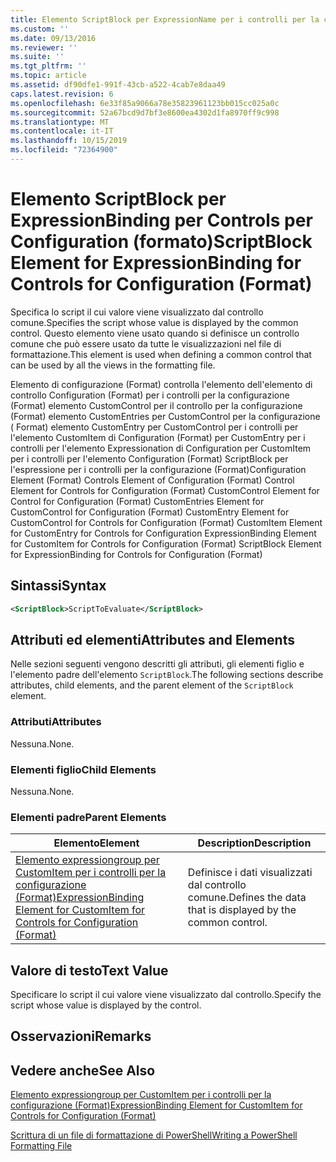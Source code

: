 ```yaml
---
title: Elemento ScriptBlock per ExpressionName per i controlli per la configurazione (Format) | Microsoft Docs
ms.custom: ''
ms.date: 09/13/2016
ms.reviewer: ''
ms.suite: ''
ms.tgt_pltfrm: ''
ms.topic: article
ms.assetid: df90dfe1-991f-43cb-a522-4cab7e8daa49
caps.latest.revision: 6
ms.openlocfilehash: 6e33f85a9066a78e35823961123bb015cc025a0c
ms.sourcegitcommit: 52a67bcd9d7bf3e8600ea4302d1fa8970ff9c998
ms.translationtype: MT
ms.contentlocale: it-IT
ms.lasthandoff: 10/15/2019
ms.locfileid: "72364900"
---
```

# <a name="scriptblock-element-for-expressionbinding-for-controls-for-configuration-format"></a><span data-ttu-id="33d9b-102">Elemento ScriptBlock per ExpressionBinding per Controls per Configuration (formato)</span><span class="sxs-lookup"><span data-stu-id="33d9b-102">ScriptBlock Element for ExpressionBinding for Controls for Configuration (Format)</span></span>

<span data-ttu-id="33d9b-103">Specifica lo script il cui valore viene visualizzato dal controllo comune.</span><span class="sxs-lookup"><span data-stu-id="33d9b-103">Specifies the script whose value is displayed by the common control.</span></span> <span data-ttu-id="33d9b-104">Questo elemento viene usato quando si definisce un controllo comune che può essere usato da tutte le visualizzazioni nel file di formattazione.</span><span class="sxs-lookup"><span data-stu-id="33d9b-104">This element is used when defining a common control that can be used by all the views in the formatting file.</span></span>

<span data-ttu-id="33d9b-105">Elemento di configurazione (Format) controlla l'elemento dell'elemento di controllo Configuration (Format) per i controlli per la configurazione (Format) elemento CustomControl per il controllo per la configurazione (Format) elemento CustomEntries per CustomControl per la configurazione ( Format) elemento CustomEntry per CustomControl per i controlli per l'elemento CustomItem di Configuration (Format) per CustomEntry per i controlli per l'elemento Expressionation di Configuration per CustomItem per i controlli per l'elemento Configuration (Format) ScriptBlock per l'espressione per i controlli per la configurazione (Format)</span><span class="sxs-lookup"><span data-stu-id="33d9b-105">Configuration Element (Format) Controls Element of Configuration (Format) Control Element for Controls for Configuration (Format) CustomControl Element for Control for Configuration (Format) CustomEntries Element for CustomControl for Configuration (Format) CustomEntry Element for CustomControl for Controls for Configuration (Format) CustomItem Element for CustomEntry for Controls for Configuration ExpressionBinding Element for CustomItem for Controls for Configuration (Format) ScriptBlock Element for ExpressionBinding for Controls for Configuration (Format)</span></span>

## <a name="syntax"></a><span data-ttu-id="33d9b-106">Sintassi</span><span class="sxs-lookup"><span data-stu-id="33d9b-106">Syntax</span></span>

```xml
<ScriptBlock>ScriptToEvaluate</ScriptBlock>
```

## <a name="attributes-and-elements"></a><span data-ttu-id="33d9b-107">Attributi ed elementi</span><span class="sxs-lookup"><span data-stu-id="33d9b-107">Attributes and Elements</span></span>

<span data-ttu-id="33d9b-108">Nelle sezioni seguenti vengono descritti gli attributi, gli elementi figlio e l'elemento padre dell'elemento `ScriptBlock`.</span><span class="sxs-lookup"><span data-stu-id="33d9b-108">The following sections describe attributes, child elements, and the parent element of the `ScriptBlock` element.</span></span>

### <a name="attributes"></a><span data-ttu-id="33d9b-109">Attributi</span><span class="sxs-lookup"><span data-stu-id="33d9b-109">Attributes</span></span>

<span data-ttu-id="33d9b-110">Nessuna.</span><span class="sxs-lookup"><span data-stu-id="33d9b-110">None.</span></span>

### <a name="child-elements"></a><span data-ttu-id="33d9b-111">Elementi figlio</span><span class="sxs-lookup"><span data-stu-id="33d9b-111">Child Elements</span></span>

<span data-ttu-id="33d9b-112">Nessuna.</span><span class="sxs-lookup"><span data-stu-id="33d9b-112">None.</span></span>

### <a name="parent-elements"></a><span data-ttu-id="33d9b-113">Elementi padre</span><span class="sxs-lookup"><span data-stu-id="33d9b-113">Parent Elements</span></span>

|<span data-ttu-id="33d9b-114">Elemento</span><span class="sxs-lookup"><span data-stu-id="33d9b-114">Element</span></span>|<span data-ttu-id="33d9b-115">Description</span><span class="sxs-lookup"><span data-stu-id="33d9b-115">Description</span></span>|
|-------------|-----------------|
|[<span data-ttu-id="33d9b-116">Elemento expressiongroup per CustomItem per i controlli per la configurazione (Format)</span><span class="sxs-lookup"><span data-stu-id="33d9b-116">ExpressionBinding Element for CustomItem for Controls for Configuration (Format)</span></span>](./expressionbinding-element-for-customitem-for-controls-for-configuration-format.md)|<span data-ttu-id="33d9b-117">Definisce i dati visualizzati dal controllo comune.</span><span class="sxs-lookup"><span data-stu-id="33d9b-117">Defines the data that is displayed by the common control.</span></span>|

## <a name="text-value"></a><span data-ttu-id="33d9b-118">Valore di testo</span><span class="sxs-lookup"><span data-stu-id="33d9b-118">Text Value</span></span>

<span data-ttu-id="33d9b-119">Specificare lo script il cui valore viene visualizzato dal controllo.</span><span class="sxs-lookup"><span data-stu-id="33d9b-119">Specify the script whose value is displayed by the control.</span></span>

## <a name="remarks"></a><span data-ttu-id="33d9b-120">Osservazioni</span><span class="sxs-lookup"><span data-stu-id="33d9b-120">Remarks</span></span>

## <a name="see-also"></a><span data-ttu-id="33d9b-121">Vedere anche</span><span class="sxs-lookup"><span data-stu-id="33d9b-121">See Also</span></span>

[<span data-ttu-id="33d9b-122">Elemento expressiongroup per CustomItem per i controlli per la configurazione (Format)</span><span class="sxs-lookup"><span data-stu-id="33d9b-122">ExpressionBinding Element for CustomItem for Controls for Configuration (Format)</span></span>](./expressionbinding-element-for-customitem-for-controls-for-configuration-format.md)

[<span data-ttu-id="33d9b-123">Scrittura di un file di formattazione di PowerShell</span><span class="sxs-lookup"><span data-stu-id="33d9b-123">Writing a PowerShell Formatting File</span></span>](./writing-a-powershell-formatting-file.md)
